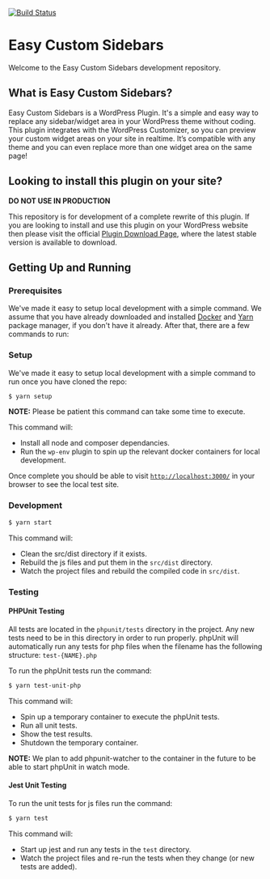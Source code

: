 [![Build Status](https://travis-ci.org/SunnyJohal/easy-custom-sidebars.svg?branch=master)](https://travis-ci.org/SunnyJohal/easy-custom-sidebars)

# Easy Custom Sidebars

Welcome to the Easy Custom Sidebars development repository.

## What is Easy Custom Sidebars?

Easy Custom Sidebars is a WordPress Plugin. It's a simple and easy way to replace any sidebar/widget area in your WordPress theme without coding. This plugin integrates with the WordPress Customizer, so you can preview your custom widget areas on your site in realtime. It’s compatible with any theme and you can even replace more than one widget area on the same page!

## Looking to install this plugin on your site?

**DO NOT USE IN PRODUCTION**

This repository is for development of a complete rewrite of this plugin. If you are looking to install and use this plugin on your WordPress website then please visit the official [Plugin Download Page](https://wordpress.org/support/plugin/easy-custom-sidebars/), where the latest stable version is available to download.

## Getting Up and Running

### Prerequisites

We've made it easy to setup local development with a simple command. We assume that you have already downloaded and installed [Docker](https://www.docker.com/products/docker-desktop) and [Yarn](https://classic.yarnpkg.com/en/docs/install#mac-stable) package manager, if you don't have it already. After that, there are a few commands to run:

### Setup

We've made it easy to setup local development with a simple command to run once you have cloned the repo:

```sh
$ yarn setup
```

**NOTE:** Please be patient this command can take some time to execute.

This command will:

- Install all node and composer dependancies.
- Run the `wp-env` plugin to spin up the relevant docker containers for local development.

Once complete you should be able to visit [`http://localhost:3000/`](http://localhost:3000/) in your browser to see the local test site.

### Development

```sh
$ yarn start
```

This command will:

- Clean the src/dist directory if it exists.
- Rebuild the js files and put them in the `src/dist` directory.
- Watch the project files and rebuild the compiled code in `src/dist`.

### Testing

#### PHPUnit Testing

All tests are located in the `phpunit/tests` directory in the project. Any new tests need to be in this directory in order to run properly. phpUnit will automatically run any tests for php files when the filename has the following structure: `test-{NAME}.php`

To run the phpUnit tests run the command:

```sh
$ yarn test-unit-php
```

This command will:

- Spin up a temporary container to execute the phpUnit tests.
- Run all unit tests.
- Show the test results.
- Shutdown the temporary container.

**NOTE:** We plan to add phpunit-watcher to the container in the future to be able to start phpUnit in watch mode.

#### Jest Unit Testing

To run the unit tests for js files run the command:

```sh
$ yarn test
```

This command will:

- Start up jest and run any tests in the `test` directory.
- Watch the project files and re-run the tests when they change (or new tests are added).
